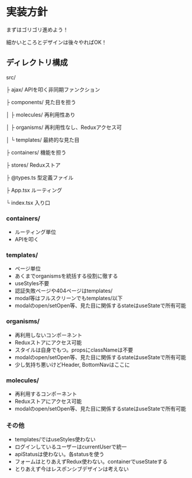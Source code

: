 # 実装方針

まずはゴリゴリ進めよう！

細かいところとデザインは後々やればOK！

## ディレクトリ構成

src/

├ ajax/             APIを叩く非同期ファンクション

├ components/       見た目を担う

│   ├ molecules/    再利用性あり

│   ├ organisms/    再利用性なし、Reduxアクセス可

│   └ templates/    最終的な見た目

├ containers/       機能を担う

├ stores/           Reduxストア

├ @types.ts         型定義ファイル

├ App.tsx           ルーティング

└ index.tsx         入り口

### containers/

- ルーティング単位
- APIを叩く

### templates/

- ページ単位
- あくまでorganismsを統括する役割に徹する
- useStyles不要
- 認証失敗ページや404ページはtemplates/
- modal等はフルスクリーンでもtemplates/以下
- modalのopen/setOpen等、見た目に関係するstateはuseStateで所有可能

### organisms/

- 再利用しないコンポーネント
- Reduxストアにアクセス可能
- スタイルは自身でもつ。propsにclassNameは不要
- modalのopen/setOpen等、見た目に関係するstateはuseStateで所有可能
- 少し気持ち悪いけどHeader, BottomNavはここに

### molecules/

- 再利用するコンポーネント
- Reduxストアにアクセス可能
- modalのopen/setOpen等、見た目に関係するstateはuseStateで所有可能

### その他

- templates/ではuseStyles使わない
- ログインしているユーザーはcurrentUserで統一
- apiStatusは使わない。各statusを使う
- フォームはとりあえずRedux使わない。containerでuseStateする
- とりあえず今はレスポンシブデザインは考えない